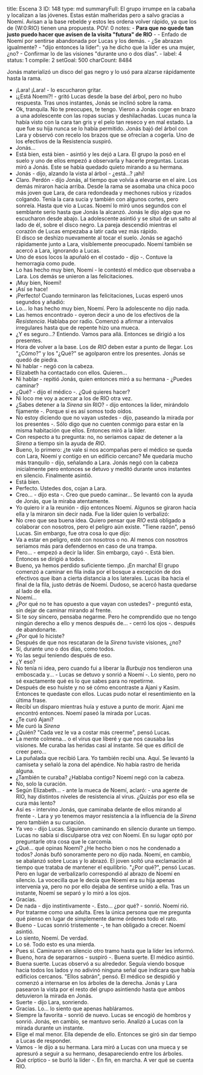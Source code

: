 title:          Escena 3
ID:             148
type:           md
summaryFull:    El grupo irrumpe en la cabaña y localizan a las jóvenes. Estas están malheridas pero a salvo gracias a Noemí. Avisan a la base rebelde y estos les ordena volver rápido, ya que los de {W:0:RIO} tienen una propuesta.
POV:            0
notes:          - **Para que no quede tan justo puedo hacer que avisen de la visita "futura" de RIO**
                -
                - Enfado de Noemí por sentirse abandonada por Lucas y los demás.
                - ¿Se abrazan igualmente?
                - "dijo entonces la líder": ya he dicho que la líder es una mujer, ¿no?
                - Confirmar lo de las visiones "durante uno o dos días".
                -
label:          4
status:         1
compile:        2
setGoal:        500
charCount:      8484


Jonás materializó un disco del gas negro y lo usó para alzarse rápidamente hasta la rama.
- ¡Lara! ¡Lara! - lo escucharon gritar. 
- ¡¿Está Noemí?! - gritó Lucas desde la base del árbol, pero no hubo respuesta.
Tras unos instantes, Jonás se inclinó sobre la rama.
- Ok, tranquila. No te preocupes, te tengo.
Vieron a Jonás coger en brazo a una adolescente con las ropas sucias y deshilachadas. Lucas nunca la había visto con la cara tan gris y el pelo tan reseco y en mal estado. La que fue su hija nunca se lo había permitido.
Jonás bajó del árbol con Lara y observó con recelo los brazos que se ofrecían a cogerla. Uno de los efectivos de la Resistencia suspiró.
- Jonás...
- Está bien, está bien - asintió y les dejó a Lara.
El grupo la posó en el suelo y uno de ellos empezó a observarla y hacerle preguntas.
Lucas miró a Jonás. Este se había quedado quieto mirando a su hermana.
- Jonás - dijo, alzando la vista al árbol - ¿está...? ¡ahí!
- Claro. Perdón - dijo Jonás, al tiempo que volvía a elevarse en el aire.
Los demás miraron hacia arriba. Desde la rama se asomaba una chica poco más joven que Lara, de cara redondeada y mechones rubios y rizados colgando. Tenía la cara sucia y también con algunos cortes, pero sonreía.
Hasta que vio a Lucas.
Noemí lo miró unos segundos con el semblante serio hasta que Jonás la alcanzó.
Jonás le dijo algo que no escucharon desde abajo. La adolescente asintió y se situó de un salto al lado de él, sobre el disco negro.
La pareja descendió mientras el corazón de Lucas empezaba a latir cada vez más rápido.  
El disco se deshizo nuevamente al tocar el suelo. Jonás se agachó rápidamente junto a Lara, visiblemente preocupado. Noemí también se acercó a Lara, ignorando a Lucas.
- Uno de esos locos la apuñaló en el costado - dijo -. Contuve la hemorragia como pude.
- Lo has hecho muy bien, Noemí - le contestó el médico que observaba a Lara.
Los demás se unieron a las felicitaciones.
- ¡Muy bien, Noemí!
- ¡Así se hace!
- ¡Perfecto!
Cuando terminaron las felicitaciones, Lucas esperó unos segundos y añadió:
- Lo... lo has hecho muy bien, Noemí.
Pero la adolescente no dijo nada.
- Las hemos encontrado - oyeron decir a uno de los efectivos de la *Resistencia*. Hablaba por radio.
Comenzó a afirmar a intervalos irregulares hasta que de repente hizo una mueca.
- ¿Y es seguro...? Entiendo. Vamos para allá.
Entonces se dirigió a los presentes.
- Hora de volver a la base. Los de *RIO* deben estar a punto de llegar.
Los "¿Cómo?" y los "¿Qué?" se agolparon entre los presentes. Jonás se quedó de piedra.
- Ni hablar - negó con la cabeza.
- Elizabeth ha contactado con ellos. Quieren...
- Ni hablar - repitió Jonás, quien entonces miró a su hermana - ¿Puedes caminar?
- ¿Qué? - dijo el médico -. ¿Qué quieres hacer?
- Ni loco me voy a acercar a los de RIO otra vez.
- ¿Sabes detener a la *Sirena* sin RIO? - dijo entonces la líder, mirándolo fijamente -. Porque si es así somos todo oídos.
- No estoy diciendo que no vayan ustedes - dijo, paseando la mirada por los presentes -. Sólo digo que no cuenten conmigo para estar en la misma habitación que ellos.
Entonces miró a la líder.
- Con respecto a tu pregunta: no, no seriamos capaz de detener a la *Sirena* a tiempo sin la ayuda de *RIO*.
- Bueno, lo primero: ¿te vale si nos acompañas pero el médico se queda con Lara, Noemí y contigo en un edificio cercano? Me quedaría mucho más tranquilo - dijo, señalando a Lara.
Jonás negó con la cabeza inicialmente pero entonces se detuvo y meditó durante unos instantes en silencio. Finalmente asintió.
- Está bien.
- Perfecto. Ustedes dos, cojan a Lara.
- Creo... - dijo esta -. Creo que puedo caminar...
Se levantó con la ayuda de Jonás, que la miraba atentamente.
- Yo quiero ir a la reunión - dijo entonces Noemí.
Algunos se giraron hacia ella y la miraron sin decir nada. Fue la líder quien lo verbalizó:
- No creo que sea buena idea. Quiero pensar que *RIO* está obligado a colaborar con nosotros, pero el peligro aún existe.
"Tiene razón", pensó Lucas.
Sin embargo, fue otra cosa lo que dijo:
- Va a estar en peligro, esté con nosotros o no. Al menos con nosotros seriamos más para defendernos en caso de una trampa.
- Pero... - empezó a decir la líder. Sin embargo, cayó -. Está bien.
Entonces se dirigió a todos.
- Bueno, ya hemos perdido suficiente tiempo. ¡En marcha!
El grupo comenzó a caminar en fila india por el bosque a excepción de dos efectivos que iban a cierta distancia a los laterales.
Lucas iba hacia el final de la fila, justo detrás de Noemí. Dudoso, se acercó hasta quedarse al lado de ella.
- Noemí...
- ¿Por qué no te has opuesto a que vayan con ustedes? - preguntó esta, sin dejar de caminar mirando al frente.
- Si te soy sincero, pensaba negarme. Pero he comprendido que no tengo ningún derecho a ello y menos después de... - cerró los ojos -. después de abandonarte.
- ¿Por qué lo hiciste?
- Después de que nos rescataran de la *Sirena* tuviste visiones, ¿no?
- Sí, durante uno o dos días, como todos.
- Yo las seguí teniendo después de eso.
- ¿Y eso?
- No tenía ni idea, pero cuando fui a liberar la *Burbuja* nos tendieron una emboscada y... - Lucas se detuvo y sonrió a Noemí -. Lo siento, pero no sé exactamente qué es lo que sabes para no repetirme.
- Después de eso huiste y no sé cómo encontraste a Ajani y Kasim. Entonces te quedaste con ellos.
Lucas pudo notar el resentimiento en la última frase.
- Recibí un disparo mientras huía y estuve a punto de morir. Ajani me encontró entonces.
Noemí paseó la mirada por Lucas.
- ¿Te curó Ajani?
- Me curó la *Sirena*
- ¿Quién?
"Cada vez le va a costar más creerme", pensó Lucas.
- La mente colmena... o el virus que liberé y que nos causaba las visiones. Me curaba las heridas casi al instante. Sé que es difícil de creer pero...
- La puñalada que recibió Lara. Yo también recibí una. Aquí.
Se levantó la camiseta y señaló la zona del apéndice. No había rastro de herida alguna.
- ¿También te curaba? ¿Hablaba contigo?
Noemí negó con la cabeza.
- No, solo la curación.
- Según Elizabeth... - ante la mueca de Noemí, aclaró: - una agente de RIO, hay distintos niveles de resistencia al virus. ¿Quizás por eso ella se cura más lento?
- Así es - intervino Jonás, que caminaba delante de ellos mirando al frente -. Lara y yo tenemos mayor resistencia a la influencia de la *Sirena* pero también a su curación.
- Ya veo - dijo Lucas.
Siguieron caminando en silencio durante un tiempo. Lucas no sabía si disculparse otra vez con Noemí. En su lugar optó por preguntarle otra cosa que le carcomía.
- ¿Qué... qué opinas Noemí? ¿He hecho bien o nos he condenado a todos?
Jonás bufó sonoramente pero no dijo nada.
Noemí, en cambio, se abalanzó sobre Lucas y lo abrazó.
El joven soltó una exclamación al tiempo que trataba de mantener el equilibrio.
"¿Por qué?", pensó Lucas. Pero en lugar de verbalizarlo correspondió al abrazo de Noemí en silencio.
La vocecilla que le decía que Noemí era su hija apenas intervenía ya, pero no por ello dejaba de sentirse unido a ella.
Tras un instante, Noemí se separó y lo miró a los ojos.
- Gracias.
- De nada - dijo instintivamente -. Esto... ¿por qué? - sonrió.
Noemí rió.
- Por tratarme como una adulta. Eres la única persona que me pregunta qué pienso en lugar de simplemente darme órdenes todo el rato.
- Bueno - Lucas sonrió tristemente -, te han obligado a crecer.
Noemí asintió.
- Lo siento, Noemí. De verdad.
- Lo sé. Todo esto es una mierda.
- Pues sí.
Caminaron en silencio otro tramo hasta que la líder les informó.
- Bueno, hora de separarnos - suspiró -. Buena suerte.
El médico asintió.
- Buena suerte.
Lucas observó a su alrededor. Seguía viendo bosque hacia todos los lados y no adivinó ninguna señal que indicara que había edificios cercanos.
"Ellos sabrán", pensó.
El médico se despidió y comenzó a internarse en los árboles de la derecha. Jonás y Lara pasearon la vista por el resto del grupo asintiendo hasta que ambos detuvieron la mirada en Jonás.
- Suerte - dijo Lara, sonriendo.
- Gracias. Lo... lo siento que apenas habláramos.
- Siempre la favorita - sonrió de nuevo.
Lucas se encogió de hombros y sonrió.
Jonás, en cambio, se mantuvo serio. Analizó a Lucas con la mirada durante un instante.
- Elige el mal menor. Ella depende de ello.
Entonces se giró sin dar tiempo a Lucas de responder.
- Vamos - le dijo a su hermana.
Lara miró a Lucas con una mueca y se apresuró a seguir a su hermano, desapareciendo entre los árboles.
- Qué críptico - se burló la líder -. En fin, en marcha. A ver qué se cuenta RIO.